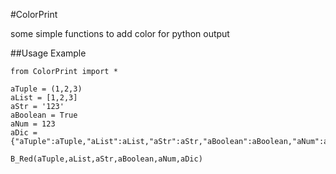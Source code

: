 #ColorPrint

some simple functions to add color for python output

##Usage Example

    from ColorPrint import *
    
    aTuple = (1,2,3)
    aList = [1,2,3]
    aStr = '123'
    aBoolean = True
    aNum = 123
    aDic = {"aTuple":aTuple,"aList":aList,"aStr":aStr,"aBoolean":aBoolean,"aNum":aNum}
    
    B_Red(aTuple,aList,aStr,aBoolean,aNum,aDic)
